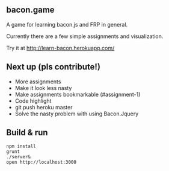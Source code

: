 ## bacon.game

A game for learning bacon.js and FRP in general.

Currently there are a few simple assignments and visualization.

Try it at http://learn-bacon.herokuapp.com/

## Next up (pls contribute!)

- More assignments
- Make it look less nasty
- Make assignments bookmarkable (#assignment-1)
- Code highlight
- git push heroku master
- Solve the nasty problem with using Bacon.Jquery

## Build & run

    npm install
    grunt
    ./server&
    open http://localhost:3000
